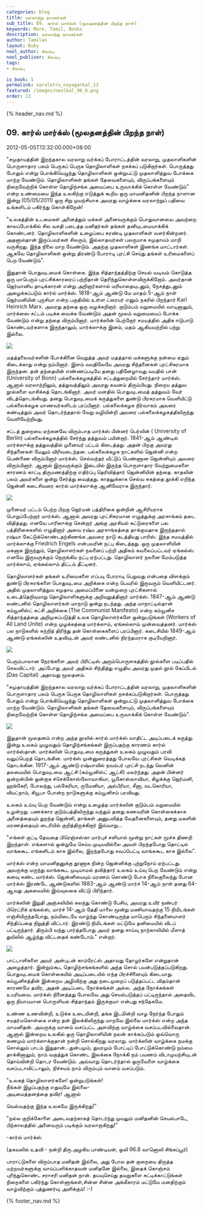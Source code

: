 ```yaml
---
categories: blog
title: வரலாற்று நாயகர்கள்
sub_title: 09. கார்ல் மார்க்ஸ் (மூலதனத்தின் பிறந்த நாள்)
keywords: More, Tamil, Books
description: வரலாற்று நாயகர்கள்
author: Tamilan
layout: Ruby
nool_author: சிலம்பு
nool_publiser: சிலம்பு
tags:
- சிலம்பு

is_book: 1
permalink: varalatru_nayagarkal_13
featured: /images/noolkal_96_6.png
order: 13
---
```

{% header_nav.md %}

## 09. கார்ல் மார்க்ஸ் (மூலதனத்தின் பிறந்த நாள்)

2012-05-05T13:32:00.000+08:00

"சமுதாயத்தின் இறந்தகால வரலாறு வர்க்கப் போராட்டத்தின் வரலாறு, முதலாளிகளின் பொருளாதார பலம் பெருகப் பெருக தொழிலாளிகள் நசுக்கப் படுகிறார்கள். பொருத்தது போதும் என்று பொங்கியெழுந்து தொழிலாளிகள் ஒன்றுபட்டு முதலாளித்துவ போக்கை மாற்ற வேண்டும். தொழிலாளிகள் தங்கள் தேவைகளையும், விருப்பங்களையும் நிறைவேற்றிக் கொள்ள தொழிற்சங்க அமைப்பை உருவாக்கிக் கொள்ள வேண்டும்" என்ற உண்மையை இந்த உலகிற்கு எடுத்துக் கூறிய ஒரு மாமனிதனின் பிறந்த நாளான இன்று (05/05/2011) ஒரு சிறு முயற்சியாக அவரது வாழ்க்கை வரலாற்றுப் பதிவை உங்களிடம் பகிர்ந்து கொள்கிறேன்!

"உலகத்தின் உடமைகள் அனைத்தும் மக்கள் அனைவருக்கும் பொதுவானவை அவற்றை காலப்போக்கில் சில வசதி படைத்த மனிதர்கள் தங்கள் தனியுடமையாக்கிக் கொண்டனர். தொழிலாளிகளின் உழைப்பை சுரண்டி முதலாளிகள் வளர்கின்றனர். அதனால்தான் இருப்பவர்கள் சிலரும், இல்லாதவர்கள் பலருமாக சமுதாயம் மாறி வருகிறது. இந்த நிலை மாற வேண்டும். அதற்கு முதலாளிகள் இணங்க மாட்டார்கள். ஆகவே தொழிலாளிகள் ஒன்று திரண்டு போராடி புரட்சி செய்து தங்கள் உரிமைகளைப் பெற வேண்டும்".

இதுதான் பொதுவுடமைக் கொள்கை. இந்த சித்தாந்தத்திற்கு செயல் வடிவம் கொடுத்த ஒரு மாபெரும் புரட்சிக்காரரைப் பற்றிதான் தெரிந்துகொள்ளவிருக்கிறோம். அவர்தான் ஜெர்மானிய தாடிக்காரன் என்று அறிஞர்களால் மரியாதையுடனும், நேசத்துடனும் அழைக்கப்படும் கார்ல் மார்க்ஸ். 1818-ஆம் ஆண்டு மே மாதம் 5-ஆம் நாள் ஜெர்மனியின் புருசியா என்ற பகுதியில் உள்ள ட்ரையர் எனும் நகரில் பிறந்தார் Karl Heinrich Marx. அவரது தந்தை ஒரு வழக்கறிஞர். குடும்பம் வறுமையில் வாடினாலும், மார்க்ஸை சட்டம் படிக்க வைக்க வேண்டும் அதன் மூலம் வறுமையைப் போக்க வேண்டும் என்று தந்தை விரும்பினார். மார்க்ஸின் பெற்றோர் சமயத்தில் அதிக ஈடுபாடு கொண்டவர்களாக இருந்தாலும், மார்க்ஸுக்கு இனம், மதம் ஆகியவற்றில் பற்று இல்லை.

![](http://3.bp.blogspot.com/-tWHJo-y4VBw/T6SLvOv2DQI/AAAAAAAABlc/p4q2f1X552Y/s320/Karl+Marx.jpg)

மதத்தலைவர்களின் போக்கினை வெறுத்த அவர் மதத்தால் மக்களுக்கு நன்மை ஏதும் கிடைக்காது என்று நம்பினார். இளம் வயதிலேயே அவரது சிந்தனைகள் புரட்சிகரமாக இருந்தன. தன் தந்தையின் எண்ணப்படியே தனது பதினேழாவது வயதில் பான் (University of Bonn) பல்கலைக்கழகத்தில் சட்டத்துறையில் சேர்ந்தார் மார்க்ஸ். ஆனால் வரலாற்றிலும், தத்துவத்திலும் அவரது கவனம் திரும்பியது. நிறைய தத்துவ நூல்களை வாசிக்கத் தொடங்கினார். அவர் மனதில் பொதுவுடமைத் தத்துவம் வேர் விடத்தொடங்கியது. தனது பொதுவுடமைக் கருத்துகளை துண்டு பிரசுரமாக வெளியிட்டு பல்கலைக்கழக மாணவர்களிடம் பரப்பினார். பல்கலைக்கழக நிர்வாகம் அவரை கண்டித்தும் அவர் தொடர்ந்ததால் வேறு வழியின்றி அவரை பல்கலைக்கழகத்திலிருந்து வெளியேற்றியது.

சட்டத் துறையை ஏற்கனவே விரும்பாத மார்க்ஸ் பின்னர் பெர்லின் ( University of Berlin) பல்கலைக்கழகத்தில் சேர்ந்து தத்துவம் பயின்றார். 1841-ஆம் ஆண்டில் மார்க்ஸுக்கு தத்துவத்தில் முனைவர் பட்டம் கிடைத்தது. அதன் பிறகு அவரது சிந்தனைகள் மேலும் விரிவடைந்தன. பல்கலைக்கழக நாட்களில் ஜென்னி என்ற பெண்ணை விரும்பினார் மார்க்ஸ். செல்வந்தர் வீட்டுப் பெண்ணான ஜென்னியும் அவரை விரும்பினார். ஆனால் இருவருக்கும் இடையில் இருந்த பொருளாதார வேற்றுமைகளை காரணம் காட்டி திருமணத்திற்கு எதிர்ப்பு தெரிவித்தார் ஜென்னியின் தந்தை. காதலின் பலம் அவர்களை ஒன்று சேர்த்து வைத்தது. காதலுக்காக செல்வ சுகத்தை தூக்கி எறிந்த ஜென்னி கடைசிவரை கார்ல் மார்க்ஸுக்கு ஆனிவேராக இருந்தார்.

![](http://4.bp.blogspot.com/-sUl1KZF8qWw/T6SL2M9YWsI/AAAAAAAABlk/abdWrow7FCQ/s320/karlmarx-jenny.jpg)

முனைவர் பட்டம் பெற்ற பிறகு ஜெர்மன் பத்திரிகை ஒன்றின் ஆசிரியராக பொறுப்பேற்றார் மார்க்ஸ். ஆனால் அவரது புரட்சிகரமான எழுத்துக்கு அரசாங்கம் தடை விதித்தது. எனவே பாரிஸுக்கு சென்றார் அங்கு அரசியல் கட்டுரைகளை பல பத்திரிகைகளில் எழுதினார் அவை ரஷ்ய அரசாங்கத்தை தாக்குவதாக இருந்ததால் ரஷ்யா கேட்டுக்கொண்டதற்கிணங்க அவரை நாடு கடத்தியது பாரிஸ். இந்த சமயத்தில் மார்க்ஸுக்கு Friedrich Engels என்பவரின் நட்பு கிடைத்தது. ஒரு முதலாளியின் மகனாக இருந்தும், தொழிலாளர்கள் நலனைப் பற்றி அதிகம் கவலைப்பட்டவர் ஏங்கல்ஸ். எனவே இருவருக்கும் நெருங்கிய நட்பு ஏற்பட்டது. தொழிலாளர் நலனை மேம்படுத்த மார்க்ஸும், ஏங்கல்ஸும் திட்டம் தீட்டினர்.

தொழிலாளர்கள் தங்கள் உரிமைகளை எப்படி போராடி பெறுவது என்பதை விளக்கும் துண்டு பிரசுரங்களை பொதுவுடமை அறிக்கை என்ற பெயரில் இருவரும் வெளியிட்டனர். அதில் முதலாளித்துவ சமுதாய அமைப்பினை வன்முறை புரட்சிகளால் உடைத்தெறியுமாறு தொழிலாளிகளுக்கு அறிவுறுத்தினார் மார்க்ஸ். 1847-ஆம் ஆண்டு லண்டனில் தொழிலாளர்கள் மாநாடு ஒன்று நடந்தது. அந்த மாநாட்டில்தான் கம்யூனிஸ்ட் கட்சி அறிக்கை (The Communist Manifesto) என்ற கம்யூனிச சித்தாந்தத்தை அறிமுகப்படுத்தி உலக தொழிலாளர்களே ஒன்றுபடுங்கள் (Workers of All Land Unite) என்ற முழக்கத்தை மார்க்ஸும், ஏங்கல்ஸும் முன்வைத்தனர். மார்க்ஸ் பல நாடுகளில் சுற்றித் திரிந்து தன் கொள்கைகளைப் பரப்பினார். கடைசியில் 1849-ஆம் ஆண்டு ஏங்கல்ஸின் உதவியுடன் அவர் லண்டனில் நிரந்தமராக குடியேறினார்.

![](http://2.bp.blogspot.com/-W5fbGhnne4E/T6SL8mZkreI/AAAAAAAABls/M0eQ8_lNkVo/s320/Marx+Family_and_Engels.jpg)

பெரும்பாலான நேரங்களை அவர் பிரிட்டிஸ் அரும்பொருளகத்தில் நூல்களை படிப்பதில் செலவிட்டார். அப்போது அவர் அதிகம் சிந்தித்து எழுதிய அவரது முதல் நூல் கேப்பிடல் (Das Capital) அதாவது மூலதனம்.

"சமுதாயத்தின் இறந்தகால வரலாறு வர்க்கப் போராட்டத்தின் வரலாறு, முதலாளிகளின் பொருளாதார பலம் பெருக பெருக தொழிலாளிகள் நசுக்கப்படுகிறார்கள். பொருத்தது போதும் என்று பொங்கியெழுந்து தொழிலாளிகள் ஒன்றுபட்டு முதலாளித்துவ போக்கை மாற்ற வேண்டும். தொழிலாளிகள் தங்கள் தேவைகளையும், விருப்பங்களையும் நிறைவேற்றிக் கொள்ள தொழிற்சங்க அமைப்பை உருவாக்கிக் கொள்ள வேண்டும்".

![](http://1.bp.blogspot.com/-m6-c1gaqN0c/T6SMIzvmx6I/AAAAAAAABl0/MpX1XOviUWM/s1600/das-kapital.jpg)

இதுதான் மூலதனம் என்ற அந்த நூலில் கார்ல் மார்க்ஸ் வாதிட்ட அடிப்படைக் கருத்து. இன்று உலகம் முழுவதும் தொழிற்சங்கங்கள் இருப்பதற்கு காரணம் கார்ல் மார்க்ஸ்தான். மார்க்ஸின் பொதுவுடமை கருத்துகள் உலகம் முழுவதும் பரவி வலுப்பெறத் தொடங்கின. மார்க்ஸ் முன்னுரைத்தது போலவே புரட்சிகள் வெடிக்கத் தொடங்கின. 1917-ஆம் ஆண்டு ரஷ்யாவில் நவம்பர் புரட்சி நடந்து லெனின் தலமையில் பொதுவுடமை ஆட்சி (கம்யூனிஸ்ட் ஆட்சி) மலர்ந்தது. அதன் பின்னர் ஒன்றன்பின் ஒன்றாக ச்செக்கோஸ்லோவாகியா, யூகோஸ்லாவியா, கிழக்க்கு ஜெர்மனி, ஹங்கேரி, போலந்து, பல்கேரியா, ருமேனியா, அல்பீரியா, சீனா, வடகொரியா, வியட்நாம், கியூபா போன்ற நாடுகளுக்கு கம்யூனிசம் பரவியது.

உலகம் உய்வு பெற வேண்டும் என்று உழைத்த மார்க்ஸின் குடும்பம் வறுமையில் உழன்றது. பணக்கார குடும்பத்திலிருந்து வந்தும் தனது கணவரின் கொள்கைக்காக அனைத்தையும் துறந்த ஜென்னி, தாங்கள் அனுபவித்த வேதனைகளையும், தனது மகளின் மரணத்தையும் டைரியில் குறித்திருக்கிறார் இவ்வாறு...

"எங்கள் குட்டி தேவதை பிரெஞ்சஸ்கா மார்புச் சளியால் மூன்று நாட்கள் மூச்சு திணறி இறந்தாள். எங்களால் ஒன்றுமே செய்ய முடியவில்லை அவள் பிறந்தபோது தொட்டில் வாங்ககூட எங்களிடம் காசு இல்லை, இறந்தபோது சவப்பெட்டி வாங்ககூட காசு இல்லை".

மார்க்ஸ் என்ற மாமனிதனுக்கு தூணாக நின்ற ஜென்னிக்கு புற்றுநோய் ஏற்பட்டது. அவருக்கு மருந்து வாங்ககூட முடியாமல் தவித்தார் உலகம் உய்வு பெற வேண்டும் என்று கனவு கண்ட மார்க்ஸ். ஜென்னியையும் மரணம் கொண்டு போக நிலைகுலைந்து போன மார்க்ஸ் இரண்டே ஆண்டுகளில் 1883-ஆம் ஆண்டு மார்ச் 14-ஆம் நாள் தனது 64-ஆவது அகவையில் இவ்வுலகை விட்டு பிரிந்தார்.

மார்க்ஸின் இறுதி அஞ்சலியில் கலந்து கொண்டு பேசிய, அவரது உயிர் நண்பர் பிரெட்ரிக் ஏங்கல்ஸ், மார்ச் 14-ஆம் தேதி மாலை மூன்று மணியாவதற்கு 15 நிமிடங்கள் எஞ்சியிருந்தபோது, நம்மிடையே வாழ்ந்து கொண்டிருந்த மாபெரும் சிந்தனையாளர் சிந்திப்பதை நிறுத்தி விட்டார். இரண்டு நிமிடங்கள் மட்டுமே தனிமையில் விடப் பட்டிருந்தார். திரும்பி வந்து பார்த்தபோது அவர் தனது சாய்வு நாற்காலியில் மீளாத் துயிலில் ஆழ்ந்து விட்டதைக் கண்டோம்." என்றார்.

![](http://3.bp.blogspot.com/-pj7vhuWbOxo/T6SNJsZygjI/AAAAAAAABmE/23m8cwYcuc0/s320/karl-marx-fish.jpg)

பாட்டாளிகளை அவர் அன்புடன் காம்ரேட்ஸ் அதாவது தோழர்களே என்றுதான் அழைத்தார். இன்றும்கூட தொழிற்சங்கங்களில் அந்த சொல் பயன்படுத்தப்படுகிறது. பொதுவுடமைக் கொள்கையில் அடிப்படையில் எந்த பிரச்சினையும் கிடையாது. கம்யூனிசத்தின் இன்றைய அழிவிற்கு அது நடைமுறைப் படுத்தப்பட்ட விதம்தான் காரணமே தவிர, அதன் அடிப்படை நோக்கங்கள் அல்ல. அந்த நோக்கங்கள் உயரியவை. மார்க்ஸ் நினைத்தது போலவே அது செயல்படுத்தப் பட்டிருந்தால் அதைவிட ஒரு நியாயமான பொருளியல் சித்தாந்தம் இருக்குமா என்பது சந்தேகமே.

உண்ண உணவின்றி, உடுக்க உடையின்றி, தங்க இடமின்றி வாழ நேர்ந்த போதும் சமதர்மகொள்கை என்ற தன் இலக்கிலிருந்து மாறவே இல்லை மார்க்ஸ் என்ற அந்த மாமனிதன். அவருக்கு வானம் வசப்பட்ட அளவிற்கு வாழ்க்கை வசப்படவில்லைதான். ஆனால் இன்றைய உலகில் ஒரு தொழிலாளியின் நலன் காக்கப்படும் ஒவ்வொரு கணமும் மார்க்ஸுக்குதான் நன்றி சொல்கிறது வரலாறு. மார்க்ஸின் வாழ்க்கை நமக்கு சொல்லும் பாடம் இதுதான்...துன்பமும், துயரமும் போட்டிப் போட்டுக்கொண்டு நம்மை தாக்கினாலும், நாம் வகுத்துக் கொண்ட இலக்கை நோக்கி நம் பயணம் விடாமுயற்சியுடன் தொய்வின்றி தொடர வேண்டும். அவ்வாறு தொடர்ந்தால் ஒருவேளை வாழ்க்கை வசப்படாவிட்டாலும், நிச்சயம் நாம் விரும்பும் வானம் வசப்படும்.

"உலகத் தொழிலாளர்களே! ஒன்றுபடுங்கள்!  
நீங்கள் இழப்பதற்கு எதுவுமே இல்லை-  
அடிமைத்தனத்தை தவிர! ஆனால்

வெல்வதற்கு இந்த உலகமே இருக்கிறது!"

"நல்ல குறிக்கோளை அடைவதற்காகத் தொடர்ந்து முயலும் மனிதனின் செயல்பாடே, பிற்காலத்தில் அனைவரும் படிக்கும் வரலாறாகிறது!"

-கார்ல் மார்க்ஸ்

(தகவலில் உதவி - நன்றி திரு.அழகிய பாண்டியன், ஒலி 96.8 வானொலி சிங்கப்பூர்)

பாராட்டுகளை விரும்பாத மனிதன் இல்லை, அது போல தன் குறையை திருத்த மற்றவர்களுக்கு வாய்ப்பளிக்காதவன் மனிதனே இல்லை, இதைக் கொஞ்சம் புரிந்துகொண்ட சராசரி மனிதன் நான். தயவுசெய்து தவறுகளை சுட்டிக்காட்டுங்கள் நிறைகளை பகிர்ந்து கொள்ளுங்கள்,சின்ன சின்ன அங்கீகாரம் மட்டுமே மனதிற்கும் வாழ்விற்கும் புத்துணர்வு அளிக்கும்! :-)

{% footer_nav.md %}